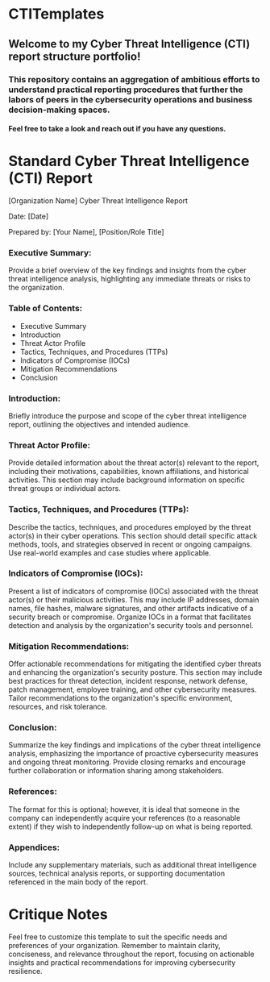 # CTITemplates
## Welcome to my Cyber Threat Intelligence (CTI) report structure portfolio! 

### This repository contains an aggregation of ambitious efforts to understand practical reporting procedures that further the labors of peers in the cybersecurity operations and business decision-making spaces. 

#### Feel free to take a look and reach out if you have any questions.  

# Standard Cyber Threat Intelligence (CTI) Report

[Organization Name] Cyber Threat Intelligence Report

Date: [Date]

Prepared by: [Your Name], [Position/Role Title]

### Executive Summary:

Provide a brief overview of the key findings and insights from the cyber threat intelligence analysis, highlighting any immediate threats or risks to the organization.

### Table of Contents:

+ Executive Summary
+ Introduction
+ Threat Actor Profile
+ Tactics, Techniques, and Procedures (TTPs)
+ Indicators of Compromise (IOCs)
+ Mitigation Recommendations
+ Conclusion

### Introduction: 

Briefly introduce the purpose and scope of the cyber threat intelligence report, outlining the objectives and intended audience.

### Threat Actor Profile: 

Provide detailed information about the threat actor(s) relevant to the report, including their motivations, capabilities, known affiliations, and historical activities. This section may include background information on specific threat groups or individual actors.

### Tactics, Techniques, and Procedures (TTPs): 

Describe the tactics, techniques, and procedures employed by the threat actor(s) in their cyber operations. This section should detail specific attack methods, tools, and strategies observed in recent or ongoing campaigns. Use real-world examples and case studies where applicable.

### Indicators of Compromise (IOCs): 

Present a list of indicators of compromise (IOCs) associated with the threat actor(s) or their malicious activities. This may include IP addresses, domain names, file hashes, malware signatures, and other artifacts indicative of a security breach or compromise. Organize IOCs in a format that facilitates detection and analysis by the organization's security tools and personnel.

### Mitigation Recommendations: 

Offer actionable recommendations for mitigating the identified cyber threats and enhancing the organization's security posture. This section may include best practices for threat detection, incident response, network defense, patch management, employee training, and other cybersecurity measures. Tailor recommendations to the organization's specific environment, resources, and risk tolerance.

### Conclusion: 

Summarize the key findings and implications of the cyber threat intelligence analysis, emphasizing the importance of proactive cybersecurity measures and ongoing threat monitoring. Provide closing remarks and encourage further collaboration or information sharing among stakeholders.

### References: 

The format for this is optional; however, it is ideal that someone in the company can independently acquire your references (to a reasonable extent) if they wish to independently follow-up on what is being reported.

### Appendices:

Include any supplementary materials, such as additional threat intelligence sources, technical analysis reports, or supporting documentation referenced in the main body of the report.

# Critique Notes

Feel free to customize this template to suit the specific needs and preferences of your organization. Remember to maintain clarity, conciseness, and relevance throughout the report, focusing on actionable insights and practical recommendations for improving cybersecurity resilience.
